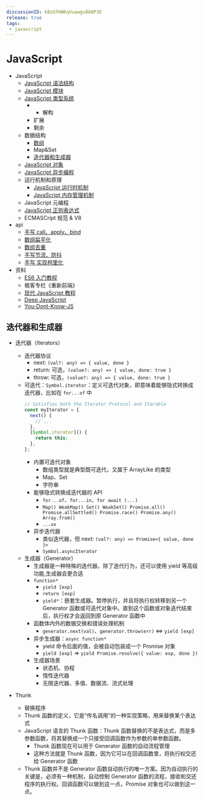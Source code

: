 ```yaml
---
discussionID: kBsGfHWKqVuawgv8A0P3E
release: true
tags:
 - javascript
---
```


# JavaScript

- JavaScript
  - [JavaScript 语法结构](./JavaScript%20语法结构.md)
  - [JavaScript 模块](./JavaScript%20模块.md)
  - [JavaScript 类型系统](./JavaScript%20类型系统.md)
    - - 解构
    - 扩展
    - 剩余
  - 数据结构
    - [数组](./JavaScript%20数组%20API%20总结.md)
    - Map&Set
    - [迭代器和生成器](#迭代器和生成器)
  - [JavaScript 对象](./JavaScript%20对象.md)
  - [JavaScript 异步编程](./JavaScript%20异步编程.md)
  - 运行机制和原理
    - [JavaScript 运行时机制](./JavaScript%20代码执行机制.md)
    - [JavaScript 内存管理机制](./JavaScript%20内存管理机制.md)
  - JavaScript 元编程
  - [JavaScript 正则表达式](./JavaScript%20正则表达式.md)
  - ECMASCript 规范 & V8
- api
  - [手写 call、apply、bind](https://github.com/laoergege/laoergege-blog/issues/79)
  - [数组扁平化](https://github.com/laoergege/laoergege-blog/issues/64)
  - [数组去重](https://github.com/laoergege/laoergege-blog/issues/63)
  - [手写节流、防抖](https://github.com/laoergege/laoergege-blog/issues/83)
  - [手写 实现柯里化](https://github.com/laoergege/laoergege-blog/issues/87)
- 资料
  - [ES6 入门教程](https://es6.ruanyifeng.com/)
  - 极客专栏《重新前端》
  - [现代 JavaScript 教程](https://zh.javascript.info/)
  - [Deep JavaScript](https://exploringjs.com/deep-js/toc.html)
  - [You-Dont-Know-JS](https://github.com/getify/You-Dont-Know-JS)

## 迭代器和生成器

- 迭代器（Iterators）
  - 迭代器协议
    - next: `(val?: any) => { value, done }`
    - return: 可选，`(value?: any) => { value, done: true }`
    - throw: 可选，`(value?: any) => { value, done: true }`
  - 可迭代：`Symbol.iterator`：定义可迭代对象，即意味着能够隐式转换成迭代器，比如在 `for...of` 中
    ```js
    // Satisfies both the Iterator Protocol and Iterable
    const myIterator = {
      next() {
        // ...
      },
      [Symbol.iterator]() {
        return this;
      },
    };
    ```
    - 内置可迭代对象
      - 数组类型就是典型既可迭代，又属于 ArrayLike 的类型
      - Map、Set
      - 字符串
    - 能够隐式转换成迭代器的 API
      - `for...of`、`for...in`、`for await (...)`
      - `Map() WeakMap() Set() WeakSet() Promise.all() Promise.allSettled() Promise.race() Promise.any() Array.from()`
      - `...xx`
    - 异步迭代器
      - 类似迭代器，但 next: `(val?: any) => Promise<{ value, done }>` 
      - `Symbol.asyncIterator` 
  - 生成器（Generator）
    - 生成器是一种特殊的迭代器，除了迭代行为，还可以使用 yield 等高级功能,生成器会更合适
    - `function*`
      - `yield [exp]`
      - `return [exp]`
      - `yield*`：嵌套生成器。暂停执行，并且将执行权转移到另一个 Generator 函数或可迭代对象中。直到这个函数或对象迭代结束后，执行权才会返回到原 Generator 函数中
    - 函数体内外的数据交换和错误处理机制
      - `generator.next(val)`、`generator.throw(err)` <=> `yield [exp]`
    - 异步生成器：`async function*`
      - yield 命令后面的值，会被自动包装成一个 Promise 对象
      - `yield [exp]` => `yield Promise.resolve({ value: exp, done })`
    - 生成器场景
      - 状态机、协程
      - 惰性迭代器
      - 无限迭代器、多值、数据流、流式处理



- Thunk
  - 替换程序
  - Thunk 函数的定义，它是“传名调用”的一种实现策略，用来替换某个表达式
  - JavaScript 语言的 Thunk 函数：Thunk 函数替换的不是表达式，而是多参数函数，将其替换成一个只接受回调函数作为参数的单参数函数。
    - Thunk 函数现在可以用于 Generator 函数的自动流程管理
    - 这种方法就是 Thunk 函数，因为它可以在回调函数里，将执行权交还给 Generator 函数
  - Thunk 函数并不是 Generator 函数自动执行的唯一方案。因为自动执行的关键是，必须有一种机制，自动控制 Generator 函数的流程，接收和交还程序的执行权。回调函数可以做到这一点，Promise 对象也可以做到这一点。